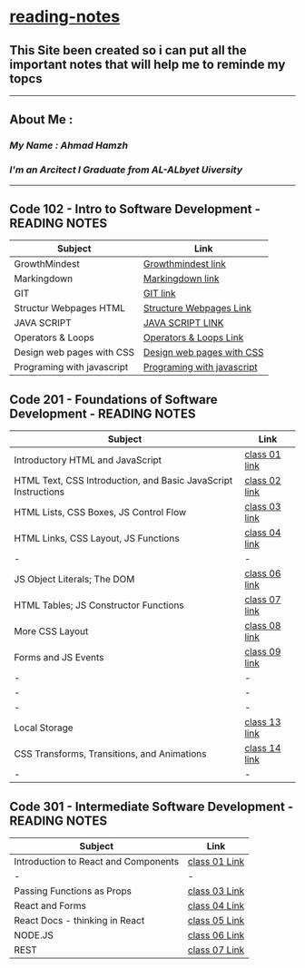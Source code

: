 # [**reading-notes**](https://ahmadhamzh.github.io/reading-notes/) 


## This Site been created so i can put all the important notes that will help me to reminde my topcs 
----

## About Me :
### *My Name :  Ahmad Hamzh*
### *I'm an Arcitect I Graduate from AL-ALbyet Uiversity*
---

## **Code 102 - Intro to Software Development - READING NOTES**

   **Subject** |  **Link**
  -|-
  GrowthMindest | [Growthmindest link](https://ahmadhamzh.github.io/reading-notes/GrowthMindest)
  Markingdown | [Markingdown link](https://ahmadhamzh.github.io/reading-notes/Markingdown)
 GIT | [GIT link](https://ahmadhamzh.github.io/reading-notes/GIT)
Structur Webpages HTML| [Structure Webpages Link](https://ahmadhamzh.github.io/reading-notes/StructurWebPages)
 JAVA SCRIPT | [JAVA SCRIPT LINK](https://ahmadhamzh.github.io/reading-notes/javascript)
 Operators & Loops | [Operators & Loops Link](https://ahmadhamzh.github.io/reading-notes/Operators-Loops)
 Design web pages with CSS | [Design web pages with CSS](https://ahmadhamzh.github.io/reading-notes/DesignWithCss)
 Programing with javascript | [Programing with javascript](https://ahmadhamzh.github.io/reading-notes/Programming-%20with%20-JavaScript)


 ## **Code 201 - Foundations of Software Development - READING NOTES**

  **Subject** |  **Link**
  -|-
  Introductory HTML and JavaScript| [class 01 link](https://ahmadhamzh.github.io/reading-notes/class01)
  HTML Text, CSS Introduction, and Basic JavaScript Instructions| [class 02 link](https://ahmadhamzh.github.io/reading-notes/class02)
  HTML Lists, CSS Boxes, JS Control Flow|[class 03 link](https://ahmadhamzh.github.io/reading-notes/class03)
  HTML Links, CSS Layout, JS Functions|[class 04 link](https://ahmadhamzh.github.io/reading-notes/class04)
  -|-
   JS Object Literals; The DOM|[class 06 link](https://ahmadhamzh.github.io/reading-notes/class06)
  HTML Tables; JS Constructor Functions|[class 07 link](https://ahmadhamzh.github.io/reading-notes/class07)
  More CSS Layout|[class 08 link](https://ahmadhamzh.github.io/reading-notes/class08)
  Forms and JS Events|[class 09 link](https://ahmadhamzh.github.io/reading-notes/class09)
  -|-
  -|-
  -|-
  Local Storage|[class 13 link](https://ahmadhamzh.github.io/reading-notes/class13)
  CSS Transforms, Transitions, and Animations|[class 14 link](https://ahmadhamzh.github.io/reading-notes/class14)
  -|-
  

 ## **Code 301 - Intermediate Software Development - READING NOTES**

  **Subject** |  **Link**
  -|-
  Introduction to React and Components|[class 01 Link](301-reading-notes/class01.md)
  -|-
  Passing Functions as Props|[class 03 Link](301-reading-notes/class03.md)
  React and Forms|[class 04 Link](301-reading-notes/class04.md)
  React Docs - thinking in React|[class 05 Link](301-reading-notes/class05.md)
  NODE.JS |[class 06 Link](301-reading-notes/class06.md)
  REST |[class 07 Link](301-reading-notes/class07.md)
  
  


 

 

      
